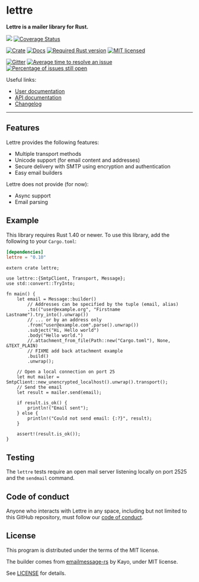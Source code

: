 # lettre

**Lettre is a mailer library for Rust.**

![](https://github.com/lettre/lettre/workflows/Continuous%20integration/badge.svg)
[![Coverage Status](https://coveralls.io/repos/github/lettre/lettre/badge.svg?branch=master)](https://coveralls.io/github/lettre/lettre?branch=master)

[![Crate](https://img.shields.io/crates/v/lettre.svg)](https://crates.io/crates/lettre)
[![Docs](https://docs.rs/lettre/badge.svg)](https://docs.rs/lettre/)
[![Required Rust version](https://img.shields.io/badge/rustc-1.40-green.svg)]()
[![MIT licensed](https://img.shields.io/badge/license-MIT-blue.svg)](./LICENSE)

[![Gitter](https://badges.gitter.im/lettre/lettre.svg)](https://gitter.im/lettre/lettre?utm_source=badge&utm_medium=badge&utm_campaign=pr-badge)
[![Average time to resolve an issue](https://isitmaintained.com/badge/resolution/lettre/lettre.svg)](https://isitmaintained.com/project/lettre/lettre "Average time to resolve an issue")
[![Percentage of issues still open](https://isitmaintained.com/badge/open/lettre/lettre.svg)](https://isitmaintained.com/project/lettre/lettre "Percentage of issues still open")

Useful links:

* [User documentation](https://lettre.at/)
* [API documentation](https://docs.rs/lettre/)
* [Changelog](https://github.com/lettre/lettre/blob/master/CHANGELOG.md)

---

## Features

Lettre provides the following features:

* Multiple transport methods
* Unicode support (for email content and addresses)
* Secure delivery with SMTP using encryption and authentication
* Easy email builders

Lettre does not provide (for now):

* Async support
* Email parsing

## Example

This library requires Rust 1.40 or newer.
To use this library, add the following to your `Cargo.toml`:

```toml
[dependencies]
lettre = "0.10"
```

```rust,no_run
extern crate lettre;

use lettre::{SmtpClient, Transport, Message};
use std::convert::TryInto;

fn main() {
    let email = Message::builder()
        // Addresses can be specified by the tuple (email, alias)
        .to(("user@example.org", "Firstname Lastname").try_into().unwrap())
        // ... or by an address only
        .from("user@example.com".parse().unwrap())
        .subject("Hi, Hello world")
        .body("Hello world.")
        //.attachment_from_file(Path::new("Cargo.toml"), None, &TEXT_PLAIN)
        // FIXME add back attachment example
        .build()
        .unwrap();

    // Open a local connection on port 25
    let mut mailer = SmtpClient::new_unencrypted_localhost().unwrap().transport();
    // Send the email
    let result = mailer.send(email);

    if result.is_ok() {
        println!("Email sent");
    } else {
        println!("Could not send email: {:?}", result);
    }

    assert!(result.is_ok());
}
```

## Testing

The `lettre` tests require an open mail server listening locally on port 2525 and the `sendmail` command.

## Code of conduct

Anyone who interacts with Lettre in any space, including but not limited to
this GitHub repository, must follow our [code of conduct](https://github.com/lettre/lettre/blob/master/CODE_OF_CONDUCT.md).

## License

This program is distributed under the terms of the MIT license.

The builder comes from [emailmessage-rs](https://github.com/katyo/emailmessage-rs) by
Kayo, under MIT license.

See [LICENSE](./LICENSE) for details.
